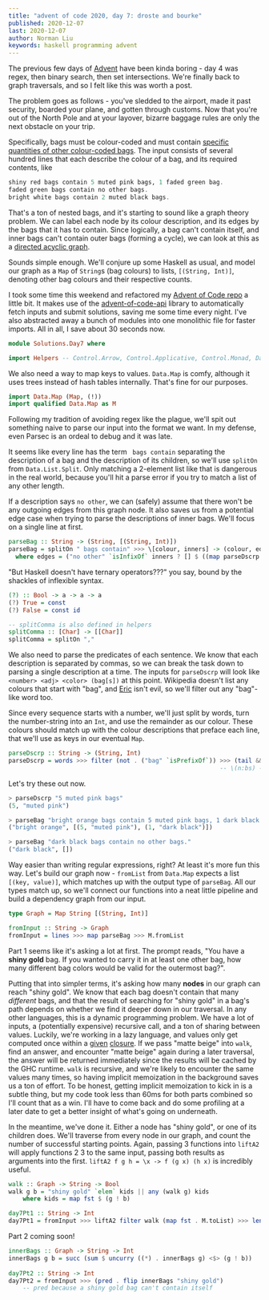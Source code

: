 ```yaml
---
title: "advent of code 2020, day 7: droste and bourke"
published: 2020-12-07
last: 2020-12-07
author: Norman Liu
keywords: haskell programming advent
---
```


The previous few days of [Advent](https://adventofcode.com) have been kinda boring - day 4 was regex, then binary search, then set intersections. We're finally back to graph traversals, and so I felt like this was worth a post.

The problem goes as follows - you've sledded to the airport, made it past security, boarded your plane, and gotten through customs. Now that you're out of the North Pole and at your layover, bizarre baggage rules are only the next obstacle on your trip.

Specifically, bags must be colour-coded and must contain [specific quantities of other colour-coded bags](https://adventofcode.com/2020/day/7). The input consists of several hundred lines that each describe the colour of a bag, and its required contents, like

```haskell
shiny red bags contain 5 muted pink bags, 1 faded green bag.
faded green bags contain no other bags.
bright white bags contain 2 muted black bags.
```

That's a ton of nested bags, and it's starting to sound like a graph theory problem. We can label each node by its colour description, and its edges by the bags that it has to contain. Since logically, a bag can't contain itself, and inner bags can't contain outer bags (forming a cycle), we can look at this as a [directed acyclic graph](https://nliu.net/posts/2020-10-30-tsort.html).

Sounds simple enough. We'll conjure up some Haskell as usual, and model our graph as a `Map` of `String`s (bag colours) to lists, `[(String, Int)]`, denoting other bag colours and their respective counts.

I took some time this weekend and refactored my [Advent of Code repo](https://github.com/dreamsmasher/advent-of-code-2020) a little bit. It makes use of the [advent-of-code-api](https://hackage.haskell.org/package/advent-of-code-api) library to automatically fetch inputs and submit solutions, saving me some time every night. I've also abstracted away a bunch of modules into one monolithic file for faster imports. All in all, I save about 30 seconds now.

```haskell
module Solutions.Day7 where

import Helpers -- Control.Arrow, Control.Applicative, Control.Monad, Data.Maybe, Data.List.Split, Data.List
```

We also need a way to map keys to values. `Data.Map` is comfy, although it uses trees instead of hash tables internally. That's fine for our purposes.
``` haskell
import Data.Map (Map, (!))
import qualified Data.Map as M

```
Following my tradition of avoiding regex like the plague, we'll spit out something naive to parse our input into the format we want. In my defense, even Parsec is an ordeal to debug and it was late.

It seems like every line has the term ` bags contain` separating the description of a bag and the description of its children, so we'll use `splitOn` from `Data.List.Split`. Only matching a 2-element list like that is dangerous in the real world, because you'll hit a parse error if you try to match a list of any other length. 

If a description says `no other`, we can (safely) assume that there won't be any outgoing edges from this graph node. It also saves us from a potential edge case when trying to parse the descriptions of inner bags. We'll focus on a single line at first.

```haskell 
parseBag :: String -> (String, [(String, Int)])
parseBag = splitOn " bags contain" >>> \[colour, inners] -> (colour, edges)
  where edges = ("no other" `isInfixOf` inners ? [] $ ((map parseDscrp . splitComma) inners)))
```

"But Haskell doesn't have ternary operators???" you say, bound by the shackles of inflexible syntax.

```haskell
(?) :: Bool -> a -> a -> a
(?) True = const
(?) False = const id

-- splitComma is also defined in helpers
splitComma :: [Char] -> [[Char]]
splitComma = splitOn ","
```

We also need to parse the predicates of each sentence. We know that each description is separated by commas, so we can break the task down to parsing a single description at a time. The inputs for `parseDscrp` will look like `<number> <adj> <color> (bag[s])` at this point. Wikipedia doesn't list any colours that start with "bag", and [Eric](https://adventofcode.com/2020/about) isn't evil, so we'll filter out any "bag"-like word too.

Since every sequence starts with a number, we'll just split by words, turn the number-string into an `Int`, and use the remainder as our colour. These colours should match up with the colour descriptions that preface each line, that we'll use as keys in our eventual `Map`.

```haskell
parseDscrp :: String -> (String, Int)
parseDscrp = words >>> filter (not . ("bag" `isPrefixOf`)) >>> (tail &&& head) >>> (unwords *** read) 
                                                           -- \(n:bs) -> (unwords bs, read n)) 
```
Let's try these out now.

``` haskell
> parseDscrp "5 muted pink bags" 
(5, "muted pink")

> parseBag "bright orange bags contain 5 muted pink bags, 1 dark black bag."
("bright orange", [(5, "muted pink"), (1, "dark black")])

> parseBag "dark black bags contain no other bags."
("dark black", [])
```

Way easier than writing regular expressions, right? At least it's more fun this way. Let's build our graph now - `fromList` from `Data.Map` expects a list `[(key, value)]`, which matches up with the output type of `parseBag`. All our types match up, so we'll connect our functions into a neat little pipeline and build a dependency graph from our input.

```haskell
type Graph = Map String [(String, Int)]

fromInput :: String -> Graph
fromInput = lines >>> map parseBag >>> M.fromList
```

Part 1 seems like it's asking a lot at first. The prompt reads, "You have a **shiny gold** bag. If you wanted to carry it in at least one other bag, how many different bag colors would be valid for the outermost bag?".

Putting that into simpler terms, it's asking how many **nodes** in our graph can reach "shiny gold". We know that each bag doesn't contain that many *different* bags, and that the result of searching for "shiny gold" in a bag's path depends on whether we find it deeper down in our traversal. In any other languages, this is a dynamic programming problem. We have a lot of inputs, a (potentially expensive) recursive call, and a ton of sharing between values. Luckily, we're working in a lazy language, and values only get computed once within a [given](https://www.reddit.com/r/haskell/comments/3ehysu/memoization_in_haskell/) [closure](https://jelv.is/blog/Lazy-Dynamic-Programming/). If we pass "matte beige" into `walk`, find an answer, and encounter "matte beige" again during a later traversal, the answer will be returned immediately since the results will be cached by the GHC runtime. `walk` is recursive, and we're likely to encounter the same values many times, so having implicit memoization in the background saves us a ton of effort. To be honest, getting implicit memoization to kick in is a subtle thing, but my code took less than 60ms for both parts combined so I'll count that as a win. I'll have to come back and do some profiling at a later date to get a better insight of what's going on underneath.

In the meantime, we've done it. Either a node has "shiny gold", or one of its children does. We'll traverse from every node in our graph, and count the number of successful starting points. Again, passing 3 functions into `liftA2` will apply functions 2 3 to the same input, passing both results as arguments into the first. `liftA2 f g h = \x -> f (g x) (h x)` is incredibly useful.

```haskell
walk :: Graph -> String -> Bool
walk g b = "shiny gold" `elem` kids || any (walk g) kids
    where kids = map fst $ (g ! b)

day7Pt1 :: String -> Int
day7Pt1 = fromInput >>> liftA2 filter walk (map fst . M.toList) >>> length
```

Part 2 coming soon! 

```haskell
innerBags :: Graph -> String -> Int
innerBags g b = succ (sum $ uncurry ((*) . innerBags g) <$> (g ! b))
               
day7Pt2 :: String -> Int
day7Pt2 = fromInput >>> (pred . flip innerBags "shiny gold")
    -- pred because a shiny gold bag can't contain itself
```
